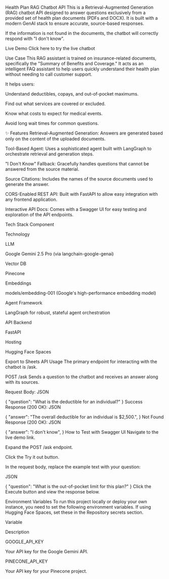 Health Plan RAG Chatbot API
This is a Retrieval-Augmented Generation (RAG) chatbot API designed to answer questions exclusively from a provided set of health plan documents (PDFs and DOCX). It is built with a modern GenAI stack to ensure accurate, source-based responses.

If the information is not found in the documents, the chatbot will correctly respond with "I don't know".

Live Demo
Click here to try the live chatbot

Use Case
This RAG assistant is trained on insurance-related documents, specifically the "Summary of Benefits and Coverage." It acts as an intelligent FAQ assistant to help users quickly understand their health plan without needing to call customer support.

It helps users:

Understand deductibles, copays, and out-of-pocket maximums.

Find out what services are covered or excluded.

Know what costs to expect for medical events.

Avoid long wait times for common questions.

✨ Features
 Retrieval-Augmented Generation: Answers are generated based only on the content of the uploaded documents.

 Tool-Based Agent: Uses a sophisticated agent built with LangGraph to orchestrate retrieval and generation steps.

 "I Don't Know" Fallback: Gracefully handles questions that cannot be answered from the source material.

 Source Citations: Includes the names of the source documents used to generate the answer.

 CORS-Enabled REST API: Built with FastAPI to allow easy integration with any frontend application.

 Interactive API Docs: Comes with a Swagger UI for easy testing and exploration of the API endpoints.

Tech Stack
Component

Technology

LLM

Google Gemini 2.5 Pro (via langchain-google-genai)

Vector DB

Pinecone

Embeddings

models/embedding-001 (Google's high-performance embedding model)

Agent Framework

LangGraph for robust, stateful agent orchestration

API Backend

FastAPI

Hosting

 Hugging Face Spaces


Export to Sheets
API Usage
The primary endpoint for interacting with the chatbot is /ask.

POST /ask
Sends a question to the chatbot and receives an answer along with its sources.

Request Body:
JSON

{
  "question": "What is the deductible for an individual?"
}
Success Response (200 OK):
JSON

{
  "answer": "The overall deductible for an individual is $2,500.",
}
Not Found Response (200 OK):
JSON

{
  "answer": "I don't know",
}
 How to Test with Swagger UI
Navigate to the live demo link.

Expand the POST /ask endpoint.

Click the Try it out button.

In the request body, replace the example text with your question:

JSON

{
  "question": "What is the out-of-pocket limit for this plan?"
}
Click the Execute button and view the response below.

Environment Variables
To run this project locally or deploy your own instance, you need to set the following environment variables. If using Hugging Face Spaces, set these in the Repository secrets section.

Variable

Description

GOOGLE_API_KEY

Your API key for the Google Gemini API.

PINECONE_API_KEY

Your API key for your Pinecone project.
